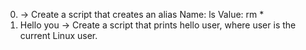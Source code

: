 0. <o> -> Create a script that creates an alias Name: ls Value: rm *
1. Hello you -> Create a script that prints hello user, where user is the current Linux user.
